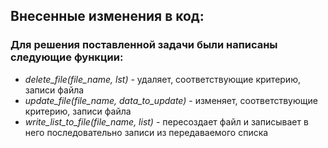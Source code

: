## Внесенные изменения в код:
### Для решения поставленной задачи были написаны следующие функции:
* _delete_file(file_name, lst)_ - удаляет, соответствующие критерию, записи файла
* _update_file(file_name, data_to_update)_ - изменяет, соответствующие критерию, записи файла
* _write_list_to_file(file_name, list)_ - пересоздает файл и записывает в него последовательно записи из передаваемого списка
